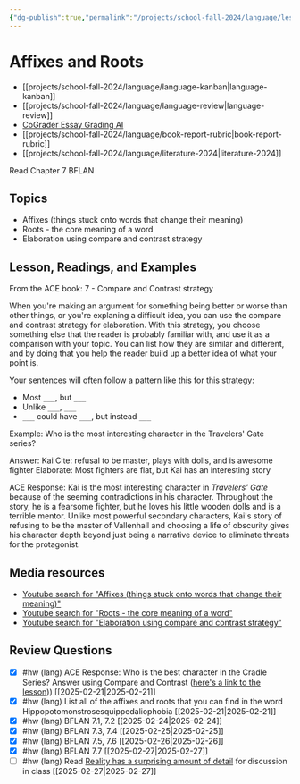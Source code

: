 ```yaml
---
{"dg-publish":true,"permalink":"/projects/school-fall-2024/language/lessons/ch7-affixes-and-roots/"}
---
```



#  Affixes and Roots

- [[projects/school-fall-2024/language/language-kanban\|language-kanban]]
- [[projects/school-fall-2024/language/language-review\|language-review]]
- [CoGrader Essay Grading AI](https://v2.cograder.com/app)
- [[projects/school-fall-2024/language/book-report-rubric\|book-report-rubric]]
- [[projects/school-fall-2024/language/literature-2024\|literature-2024]]


Read Chapter 7 BFLAN

## Topics


- Affixes (things stuck onto words that change their meaning)
- Roots - the core meaning of a word
- Elaboration using compare and contrast strategy


## Lesson, Readings, and Examples

From the ACE book: 7 - Compare and Contrast strategy

When you're making an argument for something being better or worse than other things, or you're explaning a difficult idea, you can use the compare and contrast strategy for elaboration. With this strategy, you choose something else that the reader is probably familiar with, and use it as a comparison with your topic. You can list how they are similar and different, and by doing that you help the reader build up a better idea of what your point is.

Your sentences will often follow a pattern like this for this strategy:
- Most `___`, but `___`
- Unlike `___`, `___`
- `___` could have `___`, but instead `___`


Example: Who is the most interesting character in the Travelers' Gate series?

Answer: Kai
Cite: refusal to be master, plays with dolls, and is awesome fighter
Elaborate: Most fighters are flat, but Kai has an interesting story

ACE Response: Kai is the most interesting character in *Travelers' Gate* because of the seeming contradictions in his character. Throughout the story, he is a fearsome fighter, but he loves his little wooden dolls and is a terrible mentor. Unlike most powerful secondary characters, Kai's story of refusing to be the master of Vallenhall and choosing a life of obscurity gives his character depth beyond just being a narrative device to eliminate threats for the protagonist.


## Media resources


- [Youtube search for "Affixes (things stuck onto words that change their meaning)"](https://www.youtube.com/results?search_query=Affixes%20(things%20stuck%20onto%20words%20that%20change%20their%20meaning)) 
- [Youtube search for "Roots - the core meaning of a word"](https://www.youtube.com/results?search_query=Roots%20-%20the%20core%20meaning%20of%20a%20word) 
- [Youtube search for "Elaboration using compare and contrast strategy"](https://www.youtube.com/results?search_query=Elaboration%20using%20compare%20and%20contrast%20strategy) 

## Review Questions 



- [x] #hw (lang) ACE Response: Who is the best character in the Cradle Series? Answer using Compare and Contrast ([here's a link to the lesson](https://school.ginosterous.com/projects/school-fall-2024/language/lessons/ch7-affixes-and-roots))) [[2025-02-21\|2025-02-21]]
- [x] #hw (lang) List all of the affixes and roots that you can find in the word Hippopotomonstrosesquippedaliophobia [[2025-02-21\|2025-02-21]]
- [x] #hw (lang) BFLAN 7.1, 7.2 [[2025-02-24\|2025-02-24]]
- [x] #hw (lang) BFLAN 7.3, 7.4 [[2025-02-25\|2025-02-25]]
- [x] #hw (lang) BFLAN 7.5, 7.6 [[2025-02-26\|2025-02-26]]
- [x] #hw (lang) BFLAN 7.7 [[2025-02-27\|2025-02-27]]
- [ ] #hw (lang) Read [Reality has a surprising amount of detail](http://johnsalvatier.org/blog/2017/reality-has-a-surprising-amount-of-detail) for discussion in class [[2025-02-27\|2025-02-27]]
